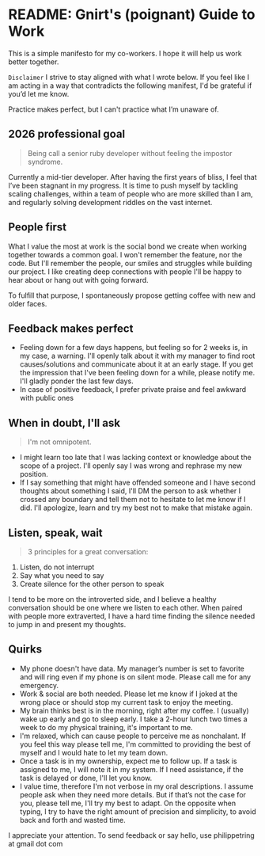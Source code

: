 # README: Gnirt's (poignant) Guide to Work

This is a simple manifesto for my co-workers. I hope it will help us work better together.

`Disclaimer` I strive to stay aligned with what I wrote below. If you feel like I am acting in a way that contradicts the following manifest, I'd be grateful if you’d let me know.

Practice makes perfect, but I can't practice what I’m unaware of.

## 2026 professional goal

> Being call a senior ruby developer without feeling the impostor syndrome.

Currently a mid-tier developer. After having the first years of bliss, I feel that I’ve been stagnant in my progress. It is time to push myself by tackling scaling challenges, within a team of people who are more skilled than I am, and regularly solving development riddles on the vast internet.

## People first
What I value the most at work is the social bond we create when working together towards a common goal.
I won't remember the feature, nor the code. But I'll remember the people, our smiles and struggles while building our project. I like creating deep connections with people I'll be happy to hear about or hang out with going forward.

To fulfill that purpose, I spontaneously propose getting coffee with new and older faces.

## Feedback makes perfect
- Feeling down for a few days happens, but feeling so for 2 weeks is, in my case, a warning. I'll openly talk about it with my manager to find root causes/solutions and communicate about it at an early stage. If you get the impression that I've been feeling down for a while, please notify me. I'll gladly ponder the last few days.
- In case of positive feedback, I prefer private praise and feel awkward with public ones

## When in doubt, I'll ask
> I'm not omnipotent.

- I might learn too late that I was lacking context or knowledge about the scope of a project. I'll openly say I was wrong and rephrase my new position.
- If I say something that might have offended someone and I have second thoughts about something I said, I'll DM the person to ask whether I crossed any boundary and tell them not to hesitate to let me know if I did. I'll apologize, learn and try my best not to make that mistake again.

## Listen, speak, wait
> 3 principles for a great conversation:

1. Listen, do not interrupt
2. Say what you need to say
3. Create silence for the other person to speak

I tend to be more on the introverted side, and I believe a healthy conversation should be one where we listen to each other. When paired with people more extraverted, I have a hard time finding the silence needed to jump in and present my thoughts.

## Quirks
- My phone doesn't have data. My manager’s number is set to favorite and will ring even if my phone is on silent mode. Please call me for any emergency.
- Work & social are both needed. Please let me know if I joked at the wrong place or should stop my current task to enjoy the meeting.
- My brain thinks best is in the morning, right after my coffee. I (usually) wake up early and go to sleep early. I take a 2-hour lunch two times a week to do my physical training, it's important to me.
- I'm relaxed, which can cause people to perceive me as nonchalant. If you feel this way please tell me, I'm committed to providing the best of myself and I would hate to let my team down.
- Once a task is in my ownership, expect me to follow up. If a task is assigned to me, I will note it in my system. If I need assistance, if the task is delayed or done, I'll let you know.
- I value time, therefore I'm not verbose in my oral descriptions. I assume people ask when they need more details. But if that’s not the case for you, please tell me, I'll try my best to adapt. On the opposite when typing, I try to have the right amount of precision and simplicity, to avoid back and forth and wasted time.

I appreciate your attention. To send feedback or say hello, use philippetring at gmail dot com

